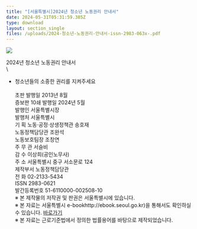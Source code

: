 ```yaml
---
title: "[서울특별시]2024년 청소년 노동권리 안내서"
date: 2024-05-31T05:31:59.385Z
type: download
layout: section_single
files: /uploads/2024-청소년-노동권리-안내서-issn-2983-063x-.pdf
---
```

![](/uploads/20240612095726e25b040b-1258-473d-afe9-3aff314e4373.png)

<!--StartFragment-->

2024년 청소년 노동권리 안내서\
\
- 청소년들의 소중한 권리를 지켜주세요\
\
초판 발행일 2013년 8월\
증보판 10쇄 발행일 2024년 5월\
발행인 서울특별시장\
발행처 서울특별시\
기 획 노동·공정·상생정책관 송호재\
노동정책담당관 조완석\
노동보호팀장 조창연\
주 무 관 서슬비\
감 수 이상희(공인노무사)\
주 소 서울특별시 중구 서소문로 124\
제작부서 노동정책담당관\
전 화 02-2133-5434\
ISSN 2983-0621\
발간등록번호 51-6110000-002508-10\
※ 본 제작물의 저작권 및 판권은 서울특별시에 있습니다.\
※ 본 자료는 서울특별시 e-bookhttp://ebook.seoul.go.kr)을 통해서도 확인하실 수 있습니다. [바로가기](https://ebook.seoul.go.kr/Viewer/JEGLRXKYNU17)\
※ 본 자료는 근로기준법에서 정의한 법률용어를 바탕으로 제작되었습니다.

<!--EndFragment-->